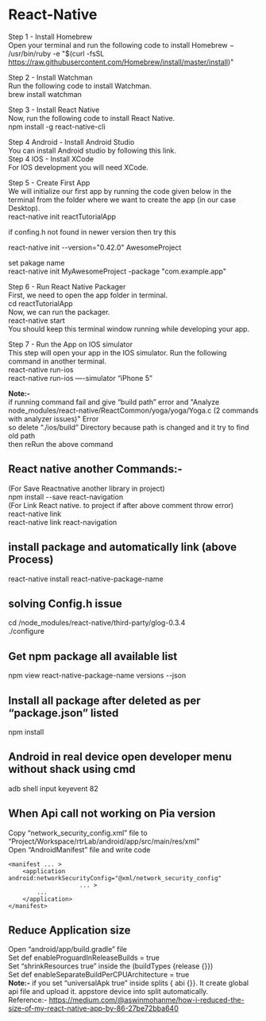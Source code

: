 # React-Native

Step 1 - Install Homebrew  
Open your terminal and run the following code to install Homebrew −  
/usr/bin/ruby -e "$(curl -fsSL https://raw.githubusercontent.com/Homebrew/install/master/install)"  

Step 2 - Install Watchman  
Run the following code to install Watchman.  
brew install watchman  

Step 3 - Install React Native  
Now, run the following code to install React Native.  
npm install -g react-native-cli  

Step 4 Android - Install Android Studio  
You can install Android studio by following this link.  
Step 4 IOS - Install XCode  
For IOS development you will need XCode.  

Step 5 - Create First App  
We will initialize our first app by running the code given below in the terminal from the folder where we want to create the app (in our case Desktop).  
react-native init reactTutorialApp  

if confing.h not found in newer version then try this  

react-native init --version="0.42.0" AwesomeProject  

set pakage name  
react-native init MyAwesomeProject -package "com.example.app"  


Step 6 - Run React Native Packager  
First, we need to open the app folder in terminal.  
cd reactTutorialApp  
Now, we can run the packager.  
react-native start  
You should keep this terminal window running while developing your app.  

Step 7 - Run the App on IOS simulator  
This step will open your app in the IOS simulator. Run the following command in another terminal.  
react-native run-ios  
react-native run-ios —-simulator “iPhone 5”  

**Note:-**  
if running command fail and give “build path” error and "Analyze node_modules/react-native/ReactCommon/yoga/yoga/Yoga.c (2 commands with analyzer issues)" Error  
so delete “./ios/build” Directory because path is changed and it try to find old path  
then reRun the above command  


## React native another Commands:-  
(For Save Reactnative another library in project)  
npm install --save react-navigation  
(For Link React native. to project if after above comment throw error)  
react-native link  
react-native link react-navigation  
  
## install package and automatically link (above Process)  
react-native install react-native-package-name  


## solving Config.h issue  
cd /node_modules/react-native/third-party/glog-0.3.4  
./configure  



## Get npm package all available list  
npm view react-native-package-name versions  --json  



## Install all package after deleted as per “package.json” listed  
npm install  



## Android in real device open developer menu without shack using cmd  
adb shell input keyevent 82  



## When Api call not working on Pia version  
Copy “network_security_config.xml” file to “Project/Workspace/rtrLab/android/app/src/main/res/xml”  
Open “AndroidManifest” file and write code  
```
<manifest ... >  
    <application android:networkSecurityConfig="@xml/network_security_config"  
                    ... >  
        ...  
    </application>  
</manifest>  
```


## Reduce Application size  
Open “android/app/build.gradle” file  
Set def enableProguardInReleaseBuilds = true  
Set “shrinkResources true” inside the (buildTypes {release {}})  
Set def enableSeparateBuildPerCPUArchitecture = true  
**Note:-** if you set “universalApk true” inside splits { abi {}}. It create global api file and upload it. appstore device into split automatically.  
Reference:- https://medium.com/@aswinmohanme/how-i-reduced-the-size-of-my-react-native-app-by-86-27be72bba640  
